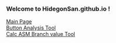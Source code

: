 ### Welcome to HidegonSan.github.io !
[Main Page](https://hidegonsan.github.io)  
[Button Analysis Tool](https://hidegonsan.github.io/button/)  
[Calc ASM Branch value Tool](https://hidegonsan.github.io/asm/)

